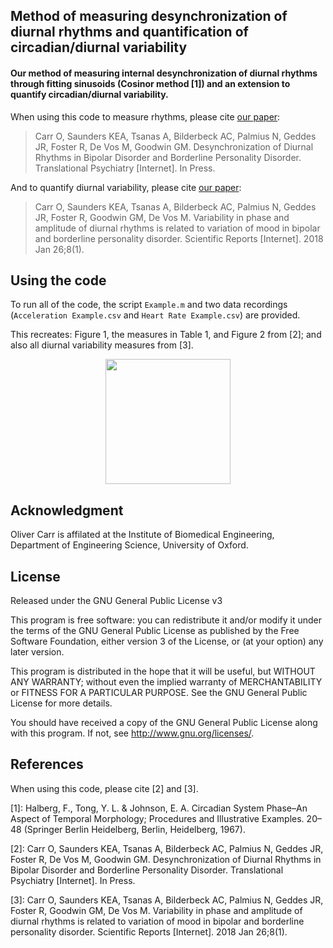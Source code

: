 ## Method of measuring desynchronization of diurnal rhythms and quantification of circadian/diurnal variability

#### Our method of measuring internal desynchronization of diurnal rhythms through fitting sinusoids (Cosinor method [1]) and an extension to quantify circadian/diurnal variability.

When using this code to measure rhythms, please cite [our paper](http://desynlink.paper.oc.com):

> Carr O, Saunders KEA, Tsanas A, Bilderbeck AC, Palmius N, Geddes JR, Foster R, De Vos M, Goodwin GM. Desynchronization of Diurnal Rhythms in Bipolar Disorder and Borderline Personality Disorder. Translational Psychiatry [Internet]. In Press.

And to quantify diurnal variability, please cite [our paper](https://www.nature.com/articles/s41598-018-19888-9):

> Carr O, Saunders KEA, Tsanas A, Bilderbeck AC, Palmius N, Geddes JR, Foster R, Goodwin GM, De Vos M. Variability in phase and amplitude of diurnal rhythms is related to variation of mood in bipolar and borderline personality disorder. Scientific Reports [Internet]. 2018 Jan 26;8(1).


## Using the code

To run all of the code, the script `Example.m` and two data recordings (`Acceleration Example.csv` and `Heart Rate Example.csv`) are provided.

This recreates: Figure 1, the measures in Table 1, and Figure 2 from [2]; and also all diurnal variability measures from [3].

<p align="center"><img src="https://github.com/oliver-carr/Desynchronization-of-Diurnal-Rhythms/blob/master/images/Figure1.PNG?raw=true" width="200"></p>

## Acknowledgment
Oliver Carr is affilated at the Institute of Biomedical Engineering, Department of Engineering Science, University of Oxford.


## License

Released under the GNU General Public License v3

This program is free software: you can redistribute it and/or modify it under the terms of the GNU General Public License as published by the Free Software Foundation, either version 3 of the License, or (at your option) any later version.

This program is distributed in the hope that it will be useful, but WITHOUT ANY WARRANTY; without even the implied warranty of MERCHANTABILITY or FITNESS FOR A PARTICULAR PURPOSE. See the GNU General Public License for more details.

You should have received a copy of the GNU General Public License along with this program. If not, see http://www.gnu.org/licenses/.


## References

When using this code, please cite [2] and [3].

[1]: Halberg, F., Tong, Y. L. & Johnson, E. A. Circadian System Phase–An Aspect of Temporal Morphology; Procedures and Illustrative Examples. 20–48 (Springer Berlin Heidelberg, Berlin, Heidelberg, 1967).

[2]: Carr O, Saunders KEA, Tsanas A, Bilderbeck AC, Palmius N, Geddes JR, Foster R, De Vos M, Goodwin GM. Desynchronization of Diurnal Rhythms in Bipolar Disorder and Borderline Personality Disorder. Translational Psychiatry [Internet]. In Press.

[3]: Carr O, Saunders KEA, Tsanas A, Bilderbeck AC, Palmius N, Geddes JR, Foster R, Goodwin GM, De Vos M. Variability in phase and amplitude of diurnal rhythms is related to variation of mood in bipolar and borderline personality disorder. Scientific Reports [Internet]. 2018 Jan 26;8(1).

